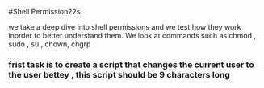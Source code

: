 #Shell Permission22s

we take a deep dive into shell permissions and we test how they work inorder to better understand them. We look at commands such as chmod , sudo , su , chown, chgrp


### frist task is to create a script that changes the current user to the user bettey , this script should be 9 characters long
